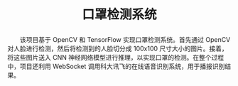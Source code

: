 #  <p align="center">口罩检测系统</p>
<p style="text-indent: 2em;">该项目基于 OpenCV 和 TensorFlow 实现口罩检测系统。首先通过 OpenCV 对人脸进行检测，然后将检测到的人脸切分成 100x100 尺寸大小的图片。接着，将这些图片送入 CNN 神经网络模型进行推理，以实现口罩的检测。在整个过程中，项目还利用 WebSocket 调用科大讯飞的在线语音识别系统，用于播报识别结果。</p>
